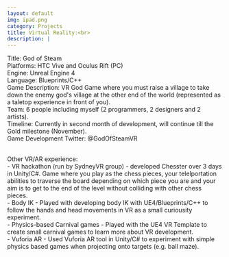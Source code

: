 ```yaml
---
layout: default
img: ipad.png
category: Projects
title: Virtual Reality:<br>
description: |
---
```

Title: God of Steam
<br>Platforms: HTC Vive and Oculus Rift (PC)
<br>Engine: Unreal Engine 4
<br>Language: Blueprints/C++
<br>Game Description: VR God Game where you must raise a village to take down the enemy god's village at the other end of the world (represented as a taletop experience in front of you).
<br>Team: 6 people including myself (2 programmers, 2 designers and 2 artists).
<br>Timeline: Currently in second month of development, will continue till the Gold milestone (November).
<br>Game Development Twitter: @GodOfSteamVR

<br>Other VR/AR experience:
<br> - VR hackathon (run by SydneyVR group) - developed Chesster over 3 days in Unity/C#. Game where you play as the chess pieces, your telelportation abilities to traverse the board depending on which piece you are and your aim is to get to the end of the level without colliding with other chess pieces. 
<br> - Body IK - Played with developing body IK with UE4/Blueprints/C++ to follow the hands and head movements in VR as a small curiousity experiment. 
<br> - Physics-based Carnival games - Played with the UE4 VR Template to create small carnival games to learn more about VR development. 
<br> - Vuforia AR - Used Vuforia AR tool in Unity/C# to experiment with simple physics based games when projecting onto targets (e.g. ball maze).